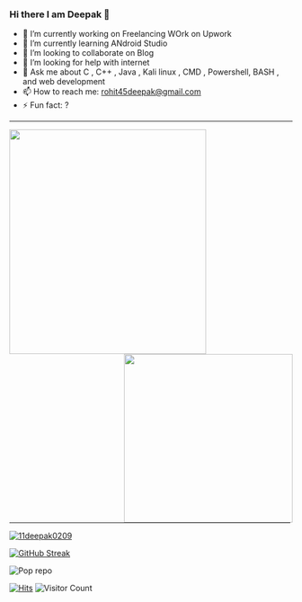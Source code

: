 ### Hi there I am Deepak 👋

- 🔭 I’m currently working on Freelancing WOrk on Upwork
- 🌱 I’m currently learning ANdroid Studio
- 👯 I’m looking to collaborate on Blog 
- 🤔 I’m looking for help with internet
- 💬 Ask me about C , C++ , Java , Kali linux , CMD , Powershell, BASH , and  web development
- 📫 How to reach me: rohit45deepak@gmail.com
- ⚡ Fun fact: ?
<hr
    
    
    
<img
src="https://2.bp.blogspot.com/-uRY6I6uVF_s/VaXffmYyvVI/AAAAAAAAB7s/Jw15R0qy9VQ/s1600/iron%252Bman%252Bgif%252Bimages%252Bon%252Bmithileshjoshi.blogspot.com%252Bjarvis%252Bshell%252Bcommands%252B%2525289%252529.gif" width="350" height = "400" align= "left" />
<img src='https://github-readme-stats.vercel.app/api/top-langs/?username=11deepak0209&theme=algolia&hide_langs_below=4' width = "300" align="right" />

    
<hr    
<img src='https://github-readme-stats.vercel.app/api?username=11deepak0209&show_icons=true&theme=algolia&count_private=true&line_height=30' width = "500" align ="left" />
<p align="left"> <a href="https://github.com/11deepak0209"><img src="https://github-profile-trophy.vercel.app/?username=11deepak0209&theme=dracula" alt="11deepak0209" /></a</p>

[![GitHub Streak](https://github-readme-streak-stats.herokuapp.com/?user=11deepak0209&theme=algolia)](https://git.io/streak-stats)

![Pop repo ](https://github-readme-stats.anuraghazra1.vercel.app/api/pin/?username=11deepak0209&repo=Mini-Project-in-C&theme=algolia)

[![Hits](https://hits.seeyoufarm.com/api/count/incr/badge.svg?url=https%3A%2F%2Fgithub.com%2F11deepak0209&count_bg=%2379C83D&title_bg=%23242748&icon=dev-dot-to.svg&icon_color=%2311E70C&title=COUNT+ViSITORS&edge_flat=false)](https://hits.seeyoufarm.com)
![Visitor Count](https://profile-counter.glitch.me/11deepak0209/count.svg)


